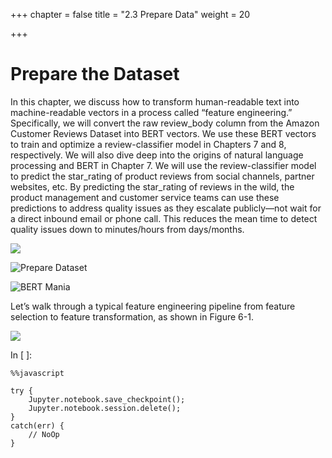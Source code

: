 +++
chapter = false
title = "2.3 Prepare Data"
weight = 20

+++
# Prepare the Dataset

In this chapter, we discuss how to transform human-readable text into machine-readable vectors in a process called “feature engineering.” Specifically, we will convert the raw review_body column from the Amazon Customer Reviews Dataset into BERT vectors. We use these BERT vectors to train and optimize a review-classifier model in Chapters 7 and 8, respectively. We will also dive deep into the origins of natural language processing and BERT in Chapter 7. We will use the review-classifier model to predict the star_rating of product reviews from social channels, partner websites, etc. By predicting the star_rating of reviews in the wild, the product management and customer service teams can use these predictions to address quality issues as they escalate publicly—not wait for a direct inbound email or phone call. This reduces the mean time to detect quality issues down to minutes/hours from days/months.

![](https://raw.githubusercontent.com/smartworkz-kyriacos/data-science-on-aws/1bc7efe6931b75614b570f5f1c6f1c762abd8973/06_prepare/img/aws-stack-sagemaker.png)

![Prepare Dataset](https://raw.githubusercontent.com/smartworkz-kyriacos/data-science-on-aws/1bc7efe6931b75614b570f5f1c6f1c762abd8973/06_prepare/img/prepare_dataset_bert.png)

![BERT Mania](https://raw.githubusercontent.com/smartworkz-kyriacos/data-science-on-aws/1bc7efe6931b75614b570f5f1c6f1c762abd8973/06_prepare/img/bert_mania.png)

Let’s walk through a typical feature engineering pipeline from feature selection to feature transformation, as shown in Figure 6-1.

![](/images/feature-engineering.png)

In \[ \]:

    %%javascript
    
    try {
        Jupyter.notebook.save_checkpoint();
        Jupyter.notebook.session.delete();
    }
    catch(err) {
        // NoOp
    }